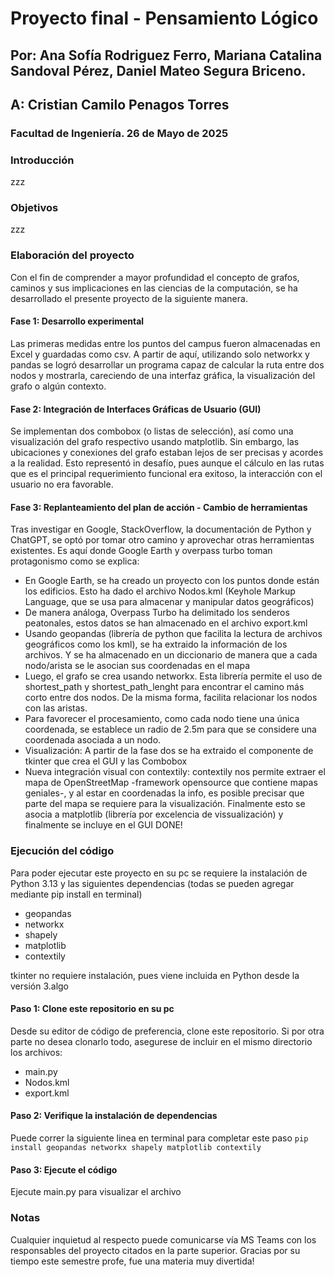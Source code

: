 # Proyecto final - Pensamiento Lógico
## Por: Ana Sofía Rodriguez Ferro, Mariana Catalina Sandoval Pérez, Daniel Mateo Segura Briceno.
## A: Cristian Camilo Penagos Torres
### Facultad de Ingeniería. 26 de Mayo de 2025

### Introducción

zzz

### Objetivos
zzz

### Elaboración del proyecto
Con el fin de comprender a mayor profundidad el concepto de grafos, caminos y sus implicaciones en las ciencias de la computación, se ha desarrollado el presente proyecto de la siguiente manera.
#### Fase 1: Desarrollo experimental
Las primeras medidas entre los puntos del campus fueron almacenadas en Excel y guardadas como csv. A partir de aquí, utilizando solo networkx y pandas
se logró desarrollar un programa capaz de calcular la ruta entre dos nodos y mostrarla, careciendo de una interfaz gráfica, la visualización del grafo o algún contexto.
#### Fase 2: Integración de Interfaces Gráficas de Usuario (GUI)
Se implementan dos combobox (o listas de selección), así como una visualización del grafo respectivo usando matplotlib. Sin embargo, las ubicaciones y conexiones del grafo estaban lejos de ser precisas y acordes a la realidad.
Esto representó in desafío, pues aunque el cálculo en las rutas que es el principal requerimiento funcional era exitoso, la interacción con el usuario no era favorable.
#### Fase 3: Replanteamiento del plan de acción - Cambio de herramientas
Tras investigar en Google, StackOverflow, la documentación de Python y ChatGPT, se optó por tomar otro camino y aprovechar otras herramientas existentes. Es aquí donde Google Earth y overpass turbo
toman protagonismo como se explica:
* En Google Earth, se ha creado un proyecto con los puntos donde están los edificios. Esto ha dado el archivo Nodos.kml (Keyhole Markup Language, que se usa para almacenar y manipular datos geográficos)
* De manera análoga, Overpass Turbo ha delimitado los senderos peatonales, estos datos se han almacenado en el archivo export.kml
* Usando geopandas (librería de python que facilita la lectura de archivos geográficos como los kml), se ha extraido la información de los archivos. Y se ha almacenado en un diccionario de manera que a cada nodo/arista
  se le asocian sus coordenadas en el mapa
* Luego, el grafo se crea usando networkx. Esta librería permite el uso de shortest_path y shortest_path_lenght para encontrar el camino más corto entre dos nodos. De la misma forma, facilita relacionar los nodos con las aristas.
* Para favorecer el procesamiento, como cada nodo tiene una única coordenada, se establece un radio de 2.5m para que se considere una coordenada asociada a un nodo.
* Visualización: A partir de la fase dos se ha extraido el componente de tkinter que crea el GUI y las Combobox
* Nueva integración visual con contextily: contextily nos permite extraer el mapa de OpenStreetMap -framework opensource que contiene mapas geniales-, y al estar en coordenadas la info, es posible precisar que parte
  del mapa se requiere para la visualización. Finalmente esto se asocia a matplotlib (librería por excelencia de vissualización) y finalmente se incluye en el GUI
DONE!

### Ejecución del código
Para poder ejecutar este proyecto en su pc se requiere la instalación de Python 3.13 y las siguientes dependencias (todas se pueden agregar mediante pip install en terminal)
* geopandas
* networkx
* shapely
* matplotlib
* contextily

tkinter no requiere instalación, pues viene incluida en Python desde la versión 3.algo

#### Paso 1: Clone este repositorio en su pc
Desde su editor de código de preferencia, clone este repositorio.
Si por otra parte no desea clonarlo todo, asegurese de incluir en el mismo directorio los archivos:
* main.py
* Nodos.kml
* export.kml
#### Paso 2: Verifique la instalación de dependencias
Puede correr la siguiente linea en terminal para completar este paso
```pip install geopandas networkx shapely matplotlib contextily```
#### Paso 3: Ejecute el código
Ejecute main.py para visualizar el archivo

### Notas
Cualquier inquietud al respecto puede comunicarse vía MS Teams con los responsables del proyecto citados en la parte superior.
Gracias por su tiempo este semestre profe, fue una materia muy divertida!

